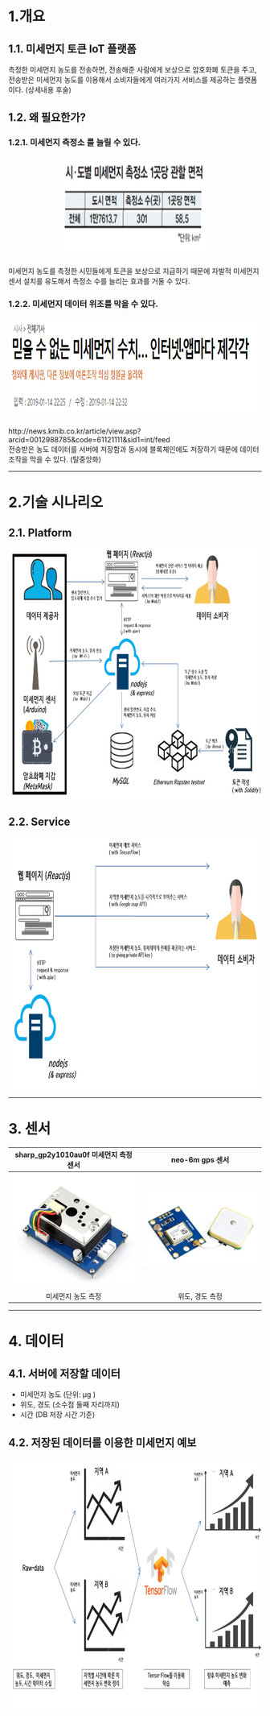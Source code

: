 1.개요
===========
## 1.1. 미세먼지 토큰 IoT 플랫폼   
측정한 미세먼지 농도를 전송하면, 전송해준 사람에게 보상으로 암호화폐 토큰을 주고,  
전송받은 미세먼지 농도를 이용해서 소비자들에게 여러가지 서비스를 제공하는 플랫폼이다. (상세내용 후술)  
## 1.2. 왜 필요한가?   
### 1.2.1. 미세먼지 측정소 를 늘릴 수 있다.  
<p align="center">
  <img width="300" height="200" src="./Resources/Device_per_area.png">
</p> 
미세먼지 농도를 측정한 시민들에게 토큰을 보상으로 지급하기 때문에 자발적 미세먼지 센서 설치를 유도해서  
측정소 수를 늘리는 효과를 거둘 수 있다.  

### 1.2.2. 미세먼지 데이터 위조를 막을 수 있다.  
<p align="center">
  <img width="600" height="200" src="./Resources/news.png">
</p> 
http://news.kmib.co.kr/article/view.asp?arcid=0012988785&code=61121111&sid1=int/feed  <br>
전송받은 농도 데이터를 서버에 저장함과 동시에 블록체인에도 저장하기 때문에 데이터 조작을 막을 수 있다. (탈중앙화) 

* * *  
  
2.기술 시나리오
=============  
## 2.1. Platform
<p align="center">
  <img width="100%" height="500" src="./Resources/tech-sceanario-1.png">
</p> 
  
## 2.2. Service  
<p align="center">
  <img width="100%" height="500" src="./Resources/tech-sceanario-2.png">
</p>  

* * *  

# 3. 센서
|  sharp_gp2y1010au0f 미세먼지 측정 센서 | neo-6m gps 센서 |
| :---: | :---: |
|![](./Resources/sharp_gp2y1010au0f.png) | ![](./Resources/neo-6m-gps.png) |  
| 미세먼지 농도 측정 | 위도, 경도 측정 |

* * *  
# 4. 데이터  
## 4.1. 서버에 저장할 데이터
  - 미세먼지 농도 (단위: μg )
  - 위도, 경도 (소수점 둘째 자리까지)  
  - 시간 (DB 저장 시간 기준)  
  
## 4.2. 저장된 데이터를 이용한 미세먼지 예보 
<p align="center">
  <img width="100%" height="500" src="./Resources/ML.png">
</p>  
